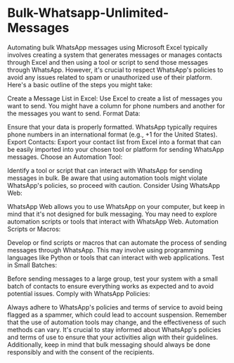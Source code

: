 # Bulk-Whatsapp-Unlimited-Messages
Automating bulk WhatsApp messages using Microsoft Excel typically involves creating a system that generates messages or manages contacts through Excel and then using a tool or script to send those messages through WhatsApp. However, it's crucial to respect WhatsApp's policies to avoid any issues related to spam or unauthorized use of their platform. Here's a basic outline of the steps you might take:

Create a Message List in Excel:
Use Excel to create a list of messages you want to send. You might have a column for phone numbers and another for the messages you want to send.
Format Data:

Ensure that your data is properly formatted. WhatsApp typically requires phone numbers in an international format (e.g., +1 for the United States).
Export Contacts:
Export your contact list from Excel into a format that can be easily imported into your chosen tool or platform for sending WhatsApp messages.
Choose an Automation Tool:

Identify a tool or script that can interact with WhatsApp for sending messages in bulk. Be aware that using automation tools might violate WhatsApp's policies, so proceed with caution.
Consider Using WhatsApp Web:

WhatsApp Web allows you to use WhatsApp on your computer, but keep in mind that it's not designed for bulk messaging. You may need to explore automation scripts or tools that interact with WhatsApp Web.
Automation Scripts or Macros:

Develop or find scripts or macros that can automate the process of sending messages through WhatsApp. This may involve using programming languages like Python or tools that can interact with web applications.
Test in Small Batches:

Before sending messages to a large group, test your system with a small batch of contacts to ensure everything works as expected and to avoid potential issues.
Comply with WhatsApp Policies:

Always adhere to WhatsApp's policies and terms of service to avoid being flagged as a spammer, which could lead to account suspension.
Remember that the use of automation tools may change, and the effectiveness of such methods can vary. It's crucial to stay informed about WhatsApp's policies and terms of use to ensure that your activities align with their guidelines. Additionally, keep in mind that bulk messaging should always be done responsibly and with the consent of the recipients.
